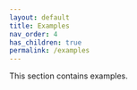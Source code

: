```yaml
---
layout: default
title: Examples
nav_order: 4
has_children: true
permalink: /examples
---
```


This section contains examples.
